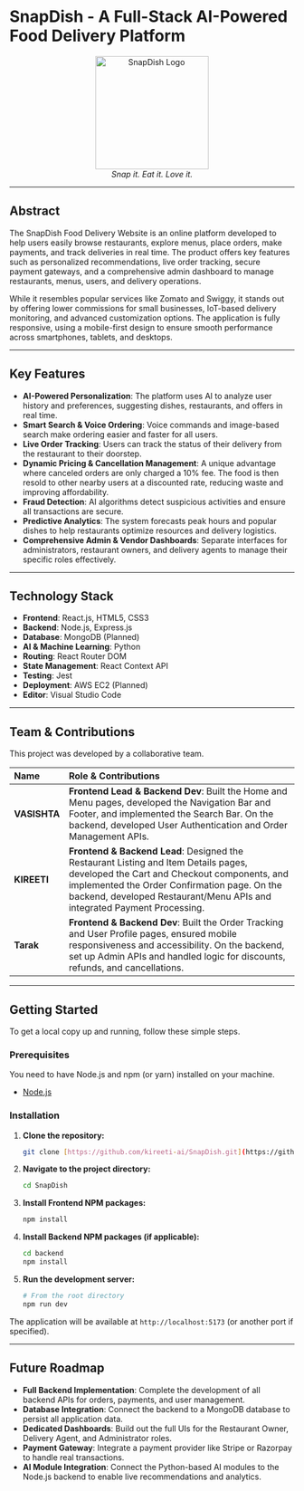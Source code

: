 # SnapDish - A Full-Stack AI-Powered Food Delivery Platform

<p align="center">
  <img src="https://i.imgur.com/your-logo-url.png" width="200px" alt="SnapDish Logo">
  <br>
  <i>Snap it. Eat it. Love it.</i>
</p>

---

## Abstract

The SnapDish Food Delivery Website is an online platform developed to help users easily browse restaurants, explore menus, place orders, make payments, and track deliveries in real time. The product offers key features such as personalized recommendations, live order tracking, secure payment gateways, and a comprehensive admin dashboard to manage restaurants, menus, users, and delivery operations.

While it resembles popular services like Zomato and Swiggy, it stands out by offering lower commissions for small businesses, IoT-based delivery monitoring, and advanced customization options. The application is fully responsive, using a mobile-first design to ensure smooth performance across smartphones, tablets, and desktops.

---

## Key Features

- **AI-Powered Personalization**: The platform uses AI to analyze user history and preferences, suggesting dishes, restaurants, and offers in real time.
- **Smart Search & Voice Ordering**: Voice commands and image-based search make ordering easier and faster for all users.
- **Live Order Tracking**: Users can track the status of their delivery from the restaurant to their doorstep.
- **Dynamic Pricing & Cancellation Management**: A unique advantage where canceled orders are only charged a 10% fee. The food is then resold to other nearby users at a discounted rate, reducing waste and improving affordability.
- **Fraud Detection**: AI algorithms detect suspicious activities and ensure all transactions are secure.
- **Predictive Analytics**: The system forecasts peak hours and popular dishes to help restaurants optimize resources and delivery logistics.
- **Comprehensive Admin & Vendor Dashboards**: Separate interfaces for administrators, restaurant owners, and delivery agents to manage their specific roles effectively.

---

## Technology Stack

- **Frontend**: React.js, HTML5, CSS3
- **Backend**: Node.js, Express.js
- **Database**: MongoDB (Planned)
- **AI & Machine Learning**: Python
- **Routing**: React Router DOM
- **State Management**: React Context API
- **Testing**: Jest
- **Deployment**: AWS EC2 (Planned)
- **Editor**: Visual Studio Code

---

## Team & Contributions

This project was developed by a collaborative team.

| Name      | Role & Contributions                                                                                                                                                             |
| :-------- | :------------------------------------------------------------------------------------------------------------------------------------------------------------------------------- |
| **VASISHTA** | **Frontend Lead & Backend Dev**: Built the Home and Menu pages, developed the Navigation Bar and Footer, and implemented the Search Bar. On the backend, developed User Authentication and Order Management APIs. |
| **KIREETI** | **Frontend & Backend Lead**: Designed the Restaurant Listing and Item Details pages, developed the Cart and Checkout components, and implemented the Order Confirmation page. On the backend, developed Restaurant/Menu APIs and integrated Payment Processing. |
| **Tarak** | **Frontend & Backend Dev**: Built the Order Tracking and User Profile pages, ensured mobile responsiveness and accessibility. On the backend, set up Admin APIs and handled logic for discounts, refunds, and cancellations. |

---

## Getting Started

To get a local copy up and running, follow these simple steps.

### Prerequisites

You need to have Node.js and npm (or yarn) installed on your machine.
- [Node.js](https://nodejs.org/)

### Installation

1.  **Clone the repository:**
    ```sh
    git clone [https://github.com/kireeti-ai/SnapDish.git](https://github.com/kireeti-ai/SnapDish.git)
    ```
2.  **Navigate to the project directory:**
    ```sh
    cd SnapDish
    ```
3.  **Install Frontend NPM packages:**
    ```sh
    npm install
    ```
4.  **Install Backend NPM packages (if applicable):**
    ```sh
    cd backend 
    npm install
    ```
5.  **Run the development server:**
    ```sh
    # From the root directory
    npm run dev
    ```
The application will be available at `http://localhost:5173` (or another port if specified).

---

## Future Roadmap

- **Full Backend Implementation**: Complete the development of all backend APIs for orders, payments, and user management.
- **Database Integration**: Connect the backend to a MongoDB database to persist all application data.
- **Dedicated Dashboards**: Build out the full UIs for the Restaurant Owner, Delivery Agent, and Administrator roles.
- **Payment Gateway**: Integrate a payment provider like Stripe or Razorpay to handle real transactions.
- **AI Module Integration**: Connect the Python-based AI modules to the Node.js backend to enable live recommendations and analytics.

</markdown>